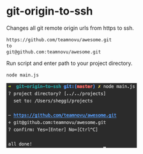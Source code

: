 git-origin-to-ssh
=================

Changes all git remote origin urls from https to ssh.
```
https://github.com/teamnovu/awesome.git
to
git@github.com:teamnovu/awesome.git
```

Run script and enter path to your project directory.
```
node main.js
```

![logo](printscreen.png)
